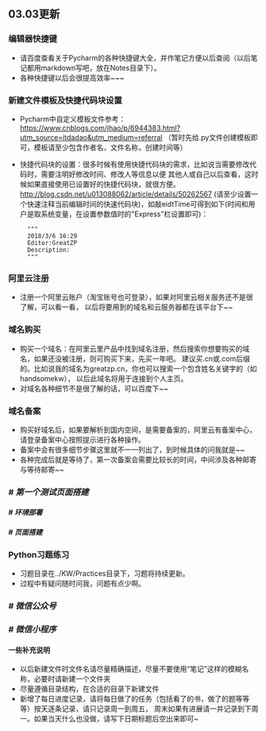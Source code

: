 ## 03.03更新

### 编辑器快捷键
+ 请百度查看关于Pycharm的各种快捷键大全，并作笔记方便以后查阅（以后笔记都用markdown写吧，放在Notes目录下）。
+ 各种快捷键以后会很提高效率~~~

### 新建文件模板及快捷代码块设置
+ Pycharm中自定义模板文件参考：https://www.cnblogs.com/jhao/p/6944383.html?utm_source=itdadao&utm_medium=referral
（暂时先给.py文件创建模板即可，模板请至少包含作者名，文件名称，创建时间等）
+ 快捷代码块的设置：很多时候有使用快捷代码块的需求，比如说当需要修改代码时，需要注明好修改时间、修改人等信息以便
其他人或自己以后查看，这时候如果直接使用已设置好的快捷代码块，就很方便。 http://blog.csdn.net/u013088062/article/details/50262567
(请至少设置一个快速注释当前编辑时间的快速代码块)，如敲eidtTime可得到如下(时间和用户是取系统变量，在设置参数值时的"Express"栏设置即可)：

        """
        2018/3/6 16:29
        Editor:GreatZP
        Description:
        """

### 阿里云注册
+ 注册一个阿里云账户（淘宝账号也可登录），如果对阿里云相关服务还不是很了解，可以看一看，
以后将要用到的域名和云服务器都在该平台下~~

### 域名购买
+ 购买一个域名：在阿里云里产品中找到域名注册，然后搜索你想要购买的域名，如果还没被注册，则可购买下来，先买一年吧。
建议买.cn或.com后缀的。比如说我的域名为greatzp.cn，你也可以搜索一个包含姓名关键字的（如handsomekw），
以后此域名将用于连接到个人主页。
+ 对域名各种细节不是很了解的话，可以百度下~~

### 域名备案
+ 购买好域名后，如果要解析到国内空间，是需要备案的，阿里云有备案中心，请登录备案中心按照提示进行各种操作。
+ 备案中会有很多细节步骤这里就不一一列出了，到时候具体的问我就是~~
+ 各种完成后就是等待了，第一次备案会需要比较长的时间，中间涉及各种邮寄与等待邮寄~~

### *# 第一个测试页面搭建*
#### *# 环境部署*
#### *# 页面搭建*

### Python习题练习
+ 习题目录在../KW/Practices目录下，习题将持续更新。
+ 过程中有疑问随时问我，问题有点少啊。

### *# 微信公众号*

### *# 微信小程序*

#### 一些补充说明
+ 以后新建文件时文件名请尽量精确描述，尽量不要使用“笔记”这样的模糊名称，必要时请新建一个文件夹
+ 尽量遵循目录结构，在合适的目录下新建文件
+ 新增了每日进度记录，请将每日做了的任务（包括看了的书，做了的题等等等）按天逐条记录，请只记录周一到周五，
周末如果有进展请一并记录到下周一。如果当天什么也没做，请写下日期标题后空出来即可~




